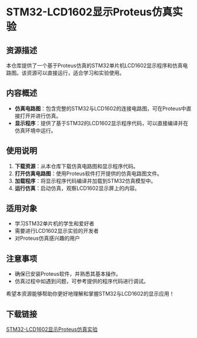 # STM32-LCD1602显示Proteus仿真实验

## 资源描述

本仓库提供了一个基于Proteus仿真的STM32单片机LCD1602显示程序和仿真电路图。该资源可以直接运行，适合学习和实验使用。

## 内容概述

- **仿真电路图**：包含完整的STM32与LCD1602的连接电路图，可在Proteus中直接打开并进行仿真。
- **显示程序**：提供了基于STM32的LCD1602显示程序代码，可以直接编译并在仿真环境中运行。

## 使用说明

1. **下载资源**：从本仓库下载仿真电路图和显示程序代码。
2. **打开仿真电路图**：使用Proteus软件打开提供的仿真电路图文件。
3. **加载程序**：将显示程序代码编译并加载到STM32仿真模型中。
4. **运行仿真**：启动仿真，观察LCD1602显示屏上的内容。

## 适用对象

- 学习STM32单片机的学生和爱好者
- 需要进行LCD1602显示实验的开发者
- 对Proteus仿真感兴趣的用户

## 注意事项

- 确保已安装Proteus软件，并熟悉其基本操作。
- 仿真过程中如遇到问题，可参考提供的程序代码进行调试。

希望本资源能够帮助你更好地理解和掌握STM32与LCD1602的显示应用！

## 下载链接

[STM32-LCD1602显示Proteus仿真实验](https://pan.quark.cn/s/ed4e054282b8)
